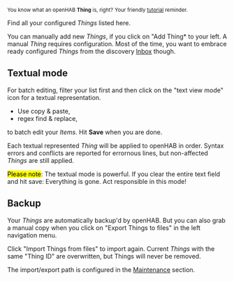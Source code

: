 <small>You know what an openHAB **Thing** is, right?</small>
<small class="blockquote-footer">Your friendly [tutorial](tutorial-1.html) reminder.</small>

Find all your configured *Things* listed here.

You can manually add new *Things*, if you click on "Add Thing* to your left.
A manual *Thing* requires configuration.
Most of the time, you want to embrace ready configured *Things* from the discovery
[Inbox](inbox.html) though.

## Textual mode

For batch editing, filter your list first and then click on the "text view mode" icon
for a textual representation.

* Use copy &amp; paste,
* regex find &amp; replace,

to batch edit your *Items*. Hit **Save** when you are done.

Each textual represented *Thing* will be applied to openHAB in order.
Syntax errors and conflicts are reported for errornous lines,
but non-affected *Things* are still applied.

<mark>Please note</mark>: The textual mode is powerful.
If you clear the entire text field and hit save:
Everything is gone. Act responsible in this mode!

## Backup

Your *Things* are automatically backup'd by openHAB. But you can also 
grab a manual copy when you click on "Export Things to files" in the left navigation menu.

Click "Import Things from files" to import again. Current *Things* with the
same "Thing ID" are overwritten, but Things will never be removed.

The import/export path is configured in the [Maintenance](maintenance.html) section.
